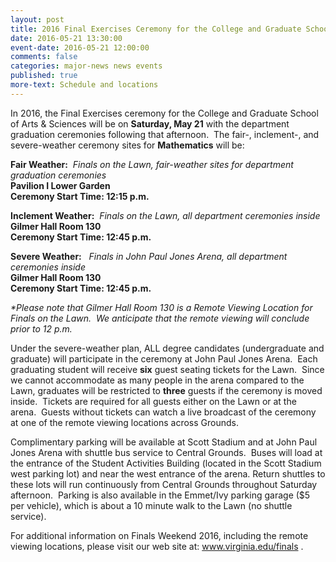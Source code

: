 ```yaml
---
layout: post
title: 2016 Final Exercises Ceremony for the College and Graduate School of Arts and Sciences
date: 2016-05-21 13:30:00
event-date: 2016-05-21 12:00:00
comments: false
categories: major-news news events
published: true
more-text: Schedule and locations
---
```



<p>In 2016, the Final Exercises ceremony for the College and Graduate School of Arts &amp; Sciences will be on <strong>Saturday, May 21</strong> with the department graduation ceremonies following that afternoon.  The fair-, inclement-, and severe-weather ceremony sites for <strong>Mathematics</strong> will be:</p>

<!--more-->

<p><strong>Fair Weather:</strong>  <em>Finals on the Lawn, fair-weather sites for department graduation ceremonies</em><br /><strong>Pavilion I Lower Garden<br />
Ceremony Start Time: 12:15 p.m.</strong></p>
<p><strong>Inclement Weather:</strong>  <em>Finals on the Lawn, all department ceremonies inside</em><br /><strong>Gilmer Hall Room 130<br />
Ceremony Start Time: 12:45 p.m.</strong></p>
<p><strong>Severe Weather:</strong>   <em>Finals in John Paul Jones Arena, all department ceremonies inside</em><br /><strong>Gilmer Hall Room 130<br />
Ceremony Start Time: 12:45 p.m.</strong></p>
<p><em>*Please note that Gilmer Hall Room 130 is a Remote Viewing Location for Finals on the Lawn.  We anticipate that the remote viewing will conclude prior to 12 p.m.</em></p>
<p>Under the severe-weather plan, ALL degree candidates (undergraduate and graduate) will participate in the ceremony at John Paul Jones Arena.  Each graduating student will receive <strong>six</strong> guest seating tickets for the Lawn.  Since we cannot accommodate as many people in the arena compared to the Lawn, graduates will be restricted to <strong>three</strong> guests if the ceremony is moved inside.  Tickets are required for all guests either on the Lawn or at the arena.  Guests without tickets can watch a live broadcast of the ceremony at one of the remote viewing locations across Grounds. </p>
<p>Complimentary parking will be available at Scott Stadium and at John Paul Jones Arena with shuttle bus service to Central Grounds.  Buses will load at the entrance of the Student Activities Building (located in the Scott Stadium west parking lot) and near the west entrance of the arena. Return shuttles to these lots will run continuously from Central Grounds throughout Saturday afternoon.  Parking is also available in the Emmet/Ivy parking garage ($5 per vehicle), which is about a 10 minute walk to the Lawn (no shuttle service).</p>
<p>For additional information on Finals Weekend 2016, including the remote viewing locations, please visit our web site at: <a href="http://www.virginia.edu/finals">www.virginia.edu/finals</a> .</p>
